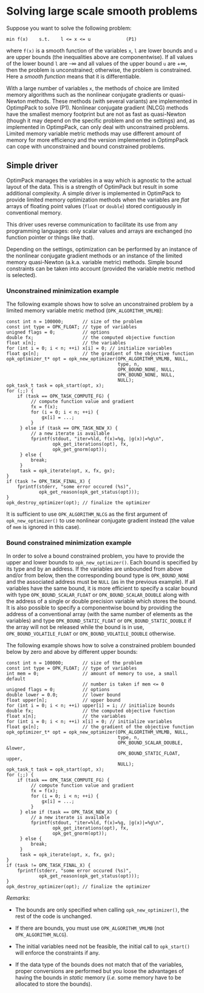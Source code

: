 # Solving large scale smooth problems

Suppose you want to solve the following problem:
```
min f(x)    s.t.    l <= x <= u             (P1)
```
where `f(x)` is a smooth function of the variables `x`, `l` are lower bounds
and `u` are upper bounds (the inequalities above are componentwise).  If all
values of the lower bound `l` are -∞ and all values of the upper bound `u` are
+∞, then the problem is unconstrained; otherwise, the problem is constrained.
Here a *smooth function* means that it is differentiable.

With a large number of variables `x`, the methods of choice are limited memory
algorithms such as the nonlinear conjugate gradients or quasi-Newton methods.
These methods (with several variants) are implemented in OptimpPack to solve
(P1).  Nonlinear conjugate gradient (NLCG) methods have the smallest memory
footprint but are not as fast as quasi-Newton (though it may depend on the
specific problem and on the settings) and, as implemented in OptimpPack, can
only deal with unconstrained problems.  Limited memory variable metric methods
may use different amount of memory for more efficiency and the version
implemented in OptimpPack can cope with unconstrained and bound constrained
problems.


## Simple driver

OptimPack manages the variables in a way which is agnostic to the actual layout
of the data.  This is a strength of OptimPack but result in some additional
complexity.  A simple driver is implemented in OptimPack to provide limited
memory optimization methods when the variables are *flat* arrays of floating
point values (`float` or `double`) stored contiguously in conventional memory.

This driver uses reverse communication to facilitate its use from any
programming languages: only scalar values and arrays are exchanged (no function
pointer or things like that).

Depending on the settings, optimization can be performed by an instance of the
nonlinear conjugate gradient methods or an instance of the limited memory
quasi-Newton (a.k.a. variable metric) methods.  Simple bound constraints can be
taken into account (provided the variable metric method is selected).


### Unconstrained minimization example

The following example shows how to solve an unconstrained problem by
a limited memory variable metric method (`OPK_ALGORITHM_VMLMB`):

~~~~~{.cpp}
const int n = 100000;       // size of the problem
const int type = OPK_FLOAT; // type of variables
unigned flags = 0;          // options
double fx;                  // the computed objective function
float x[n];                 // the variables
for (int i = 0; i < n; ++i) x[i] = 0; // initialize variables
float gx[n];                // the gradient of the objective function
opk_optimizer_t* opt = opk_new_optimizer(OPK_ALGORITHM_VMLMB, NULL,
                                         type, n,
                                         OPK_BOUND_NONE, NULL,
                                         OPK_BOUND_NONE, NULL,
                                         NULL);
opk_task_t task = opk_start(opt, x);
for (;;) {
    if (task == OPK_TASK_COMPUTE_FG) {
         // compute function value and gradient
         fx = f(x);
         for (i = 0; i < n; ++i) {
             gx[i] = ...;
         }
     } else if (task == OPK_TASK_NEW_X) {
         // a new iterate is available
         fprintf(stdout, "iter=%ld, f(x)=%g, |g(x)|=%g\n",
                 opk_get_iterations(opt), fx,
                 opk_get_gnorm(opt));
     } else {
         break;
     }
     task = opk_iterate(opt, x, fx, gx);
}
if (task != OPK_TASK_FINAL_X) {
    fprintf(stderr, "some error occured (%s)",
            opk_get_reason(opk_get_status(opt)));
}
opk_destroy_optimizer(opt); // finalize the optimizer
~~~~~

It is sufficient to use `OPK_ALGORITHM_NLCG` as the first argument of
`opk_new_optimizer()` to use nonlinear conjugate gradient instead (the value of
`mem` is ignored in this case).


### Bound constrained minimization example

In order to solve a bound constrained problem, you have to provide the upper
and lower bounds to `opk_new_optimizer()`.  Each bound is specified by its type
and by an address.  If the variables are unbounded from above and/or from
below, then the corresponding bound type is `OPK_BOUND_NONE` and the associated
address must be `NULL` (as in the previous example).  If all variables have the
same bound, it is more efficient to specify a scalar bound with type
`OPK_BOUND_SCALAR_FLOAT` or `OPK_BOUND_SCALAR_DOUBLE` along with the address of
a single or double precision variable which stores the bound.  It is also
possible to specify a componentwise bound by providing the address of a
conventional array (with the same number of elements as the variables) and type
`OPK_BOUND_STATIC_FLOAT` or `OPK_BOUND_STATIC_DOUBLE` if the array will not be
released while the bound is in use, `OPK_BOUND_VOLATILE_FLOAT` or
`OPK_BOUND_VOLATILE_DOUBLE` otherwise.

The following example shows how to solve a constrained problem bounded below by
zero and above by different upper bounds:

~~~~~{.cpp}
const int n = 100000;       // size of the problem
const int type = OPK_FLOAT; // type of variables
int mem = 0;                // amount of memory to use, a small default
                            // number is taken if mem <= 0
unigned flags = 0;          // options
double lower = 0.0;         // lower bound
float upper[n];             // upper bound
for (int i = 0; i < n; ++i) upper[i] = i; // initialize bounds
double fx;                  // the computed objective function
float x[n];                 // the variables
for (int i = 0; i < n; ++i) x[i] = 0; // initialize variables
float gx[n];                // the gradient of the objective function
opk_optimizer_t* opt = opk_new_optimizer(OPK_ALGORITHM_VMLMB, NULL,
                                         type, n,
                                         OPK_BOUND_SCALAR_DOUBLE, &lower,
                                         OPK_BOUND_STATIC_FLOAT, upper,
                                         NULL);
opk_task_t task = opk_start(opt, x);
for (;;) {
    if (task == OPK_TASK_COMPUTE_FG) {
         // compute function value and gradient
         fx = f(x);
         for (i = 0; i < n; ++i) {
             gx[i] = ...;
         }
     } else if (task == OPK_TASK_NEW_X) {
         // a new iterate is available
         fprintf(stdout, "iter=%ld, f(x)=%g, |g(x)|=%g\n",
                 opk_get_iterations(opt), fx,
                 opk_get_gnorm(opt));
     } else {
         break;
     }
     task = opk_iterate(opt, x, fx, gx);
}
if (task != OPK_TASK_FINAL_X) {
    fprintf(stderr, "some error occured (%s)",
            opk_get_reason(opk_get_status(opt)));
}
opk_destroy_optimizer(opt); // finalize the optimizer
~~~~~

*Remarks*:

* The bounds are only specified when calling `opk_new_optimizer()`, the rest of
  the code is unchanged.

* If there are bounds, you must use `OPK_ALGORITHM_VMLMB` (not
  `OPK_ALGORITHM_NLCG`).

* The initial variables need not be feasible, the initial call to `opk_start()`
  will enforce the constraints if any.

* If the data type of the bounds does not match that of the variables, proper
  conversions are performed but you loose the advantages of having the bounds
  in *static* memory (*i.e.* some memory have to be allocated to store the
  bounds).
